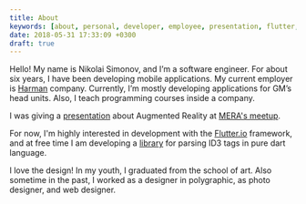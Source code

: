 ```yaml
---
title: About
keywords: [about, personal, developer, employee, presentation, flutter, mobile]
date: 2018-05-31 17:33:09 +0300
draft: true
---
```


Hello! My name is Nikolai Simonov, and I’m a software engineer. For about six years, I have been developing mobile applications. My current employer is [Harman][harman] company. Currently, I’m mostly developing applications for GM’s head units. Also, I teach programming courses inside a company.

I was giving a [presentation][ar-pres] about Augmented Reality at [MERA's meetup][mera-ar-meetup].

For now, I'm highly interested in development with the [Flutter.io][flutter-io] framework, and at free time I am developing a [library][dart-tags] for parsing ID3 tags in pure dart language.

I love the design! In my youth, I graduated from the school of art. Also sometime in the past, I worked as a designer in polygraphic, as photo designer, and web designer.


[ar-pres]: http://bit.ly/ARCoreComment
[dart-tags]: https://pub.dartlang.org/packages/dart_tags
[harman]: https://www.harman.com/
[mera-ar-meetup]: https://mera.ru/career/calendar/dopolnennaia-realnost-v-ios-i-android
[flutter-io]: https://flutter.io/

